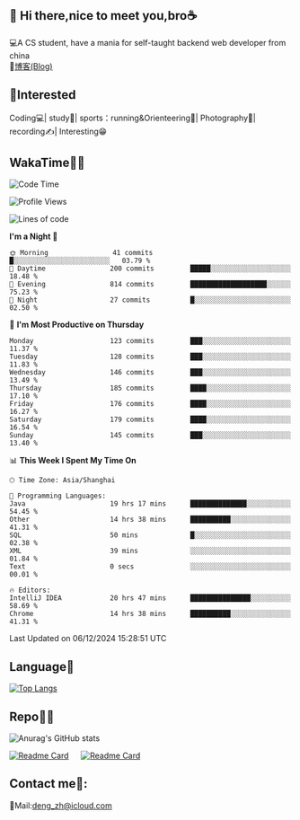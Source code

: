 👋 Hi there,nice to meet you,bro☕
---
💻A CS student, have a mania for self-taught backend web developer from china   
📌[博客(Blog)](https://github.com/HealUP/MyBlog)

 <!-- waka-box start -->
 <!-- waka-box end -->
 
🧲**Interested**
--
Coding💻| study📖| sports：running&Orienteering🏃‍| Photography📸| recording✍️| Interesting😁

WakaTime👨‍💻
---
<!--START_SECTION:waka-->
![Code Time](http://img.shields.io/badge/Code%20Time-2%2C218%20hrs%2036%20mins-blue)

![Profile Views](http://img.shields.io/badge/Profile%20Views-0-blue)

![Lines of code](https://img.shields.io/badge/From%20Hello%20World%20I%27ve%20Written-205.0%20thousand%20lines%20of%20code-blue)

**I'm a Night 🦉** 

```text
🌞 Morning                41 commits          █░░░░░░░░░░░░░░░░░░░░░░░░   03.79 % 
🌆 Daytime                200 commits         █████░░░░░░░░░░░░░░░░░░░░   18.48 % 
🌃 Evening                814 commits         ███████████████████░░░░░░   75.23 % 
🌙 Night                  27 commits          █░░░░░░░░░░░░░░░░░░░░░░░░   02.50 % 
```
📅 **I'm Most Productive on Thursday** 

```text
Monday                   123 commits         ███░░░░░░░░░░░░░░░░░░░░░░   11.37 % 
Tuesday                  128 commits         ███░░░░░░░░░░░░░░░░░░░░░░   11.83 % 
Wednesday                146 commits         ███░░░░░░░░░░░░░░░░░░░░░░   13.49 % 
Thursday                 185 commits         ████░░░░░░░░░░░░░░░░░░░░░   17.10 % 
Friday                   176 commits         ████░░░░░░░░░░░░░░░░░░░░░   16.27 % 
Saturday                 179 commits         ████░░░░░░░░░░░░░░░░░░░░░   16.54 % 
Sunday                   145 commits         ███░░░░░░░░░░░░░░░░░░░░░░   13.40 % 
```


📊 **This Week I Spent My Time On** 

```text
🕑︎ Time Zone: Asia/Shanghai

💬 Programming Languages: 
Java                     19 hrs 17 mins      ██████████████░░░░░░░░░░░   54.45 % 
Other                    14 hrs 38 mins      ██████████░░░░░░░░░░░░░░░   41.31 % 
SQL                      50 mins             █░░░░░░░░░░░░░░░░░░░░░░░░   02.38 % 
XML                      39 mins             ░░░░░░░░░░░░░░░░░░░░░░░░░   01.84 % 
Text                     0 secs              ░░░░░░░░░░░░░░░░░░░░░░░░░   00.01 % 

🔥 Editors: 
IntelliJ IDEA            20 hrs 47 mins      ███████████████░░░░░░░░░░   58.69 % 
Chrome                   14 hrs 38 mins      ██████████░░░░░░░░░░░░░░░   41.31 % 
```


 Last Updated on 06/12/2024 15:28:51 UTC
<!--END_SECTION:waka-->

Language🚀
---
[![Top Langs](https://github-readme-stats.vercel.app/api/top-langs/?username=HealUP&layout=compact&hide_border=true)](https://github.com/HealUP)

Repo🧑‍💻
---
![Anurag's GitHub stats](https://github-readme-stats.vercel.app/api?username=HealUP&count_private=true&show_icons=true&theme=gruvbox&hide_border=true) 

[![Readme Card](https://github-readme-stats.vercel.app/api/pin/?username=HealUP&repo=InternetEy&theme=transparent)](https://github.com/HealUP/InternetEy) &emsp;
[![Readme Card](https://github-readme-stats.vercel.app/api/pin/?username=HealUP&repo=CampusExperience&theme=transparent)](https://github.com/HealUP/CampusExperience)


Contact me📱:
---
📮Mail:deng_zh@icloud.com  
